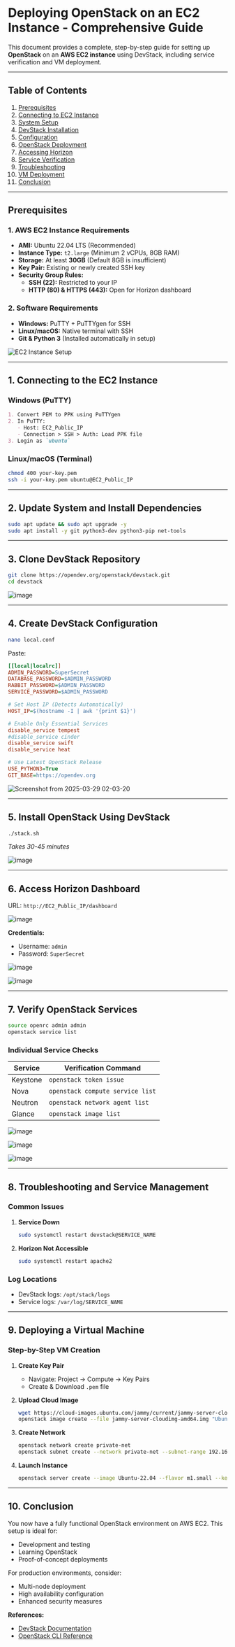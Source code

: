 # **Deploying OpenStack on an EC2 Instance - Comprehensive Guide**

This document provides a complete, step-by-step guide for setting up **OpenStack** on an **AWS EC2 instance** using DevStack, including service verification and VM deployment.

---

## **Table of Contents**
1. [Prerequisites](#prerequisites)
2. [Connecting to EC2 Instance](#1-connecting-to-the-ec2-instance)
3. [System Setup](#2-update-system-and-install-dependencies)
4. [DevStack Installation](#3-clone-the-devstack-repository)
5. [Configuration](#4-create-a-devstack-configuration-file)
6. [OpenStack Deployment](#5-install-openstack-using-devstack)
7. [Accessing Horizon](#6-access-the-openstack-horizon-dashboard)
8. [Service Verification](#7-verify-openstack-services)
9. [Troubleshooting](#8-troubleshooting-and-service-management)
10. [VM Deployment](#9-deploying-a-virtual-machine)
11. [Conclusion](#10-conclusion)

---

## **Prerequisites**

### **1. AWS EC2 Instance Requirements**
- **AMI:** Ubuntu 22.04 LTS (Recommended)
- **Instance Type:** `t2.large` (Minimum 2 vCPUs, 8GB RAM)
- **Storage:** At least **30GB** (Default 8GB is insufficient)
- **Key Pair:** Existing or newly created SSH key
- **Security Group Rules:**
  - **SSH (22):** Restricted to your IP
  - **HTTP (80) & HTTPS (443):** Open for Horizon dashboard

### **2. Software Requirements**
- **Windows:** PuTTY + PuTTYgen for SSH
- **Linux/macOS:** Native terminal with SSH
- **Git & Python 3** (Installed automatically in setup)

![EC2 Instance Setup](https://github.com/user-attachments/assets/ea0ae67d-551b-4d5d-9d6f-65cdeb8492ee)

---

## **1. Connecting to the EC2 Instance**

### **Windows (PuTTY)**
```markdown
1. Convert PEM to PPK using PuTTYgen
2. In PuTTY:
   - Host: EC2_Public_IP
   - Connection > SSH > Auth: Load PPK file
3. Login as `ubuntu`
```

### **Linux/macOS (Terminal)**
```bash
chmod 400 your-key.pem
ssh -i your-key.pem ubuntu@EC2_Public_IP
```

---

## **2. Update System and Install Dependencies**
```bash
sudo apt update && sudo apt upgrade -y
sudo apt install -y git python3-dev python3-pip net-tools
```

---

## **3. Clone DevStack Repository**
```bash
git clone https://opendev.org/openstack/devstack.git
cd devstack
```

![image](https://github.com/user-attachments/assets/a832551c-d86d-4a7c-9e32-6998b75c7846)

---

## **4. Create DevStack Configuration**
```bash
nano local.conf
```
Paste:
```ini
[[local|localrc]]
ADMIN_PASSWORD=SuperSecret
DATABASE_PASSWORD=$ADMIN_PASSWORD
RABBIT_PASSWORD=$ADMIN_PASSWORD
SERVICE_PASSWORD=$ADMIN_PASSWORD

# Set Host IP (Detects Automatically)
HOST_IP=$(hostname -I | awk '{print $1}')

# Enable Only Essential Services
disable_service tempest
#disable_service cinder
disable_service swift
disable_service heat

# Use Latest OpenStack Release
USE_PYTHON3=True
GIT_BASE=https://opendev.org


```

![Screenshot from 2025-03-29 02-03-20](https://github.com/user-attachments/assets/d3afe8b9-c1b6-4998-a48e-30bd2a509461)

---

## **5. Install OpenStack Using DevStack**
```bash
./stack.sh
```
*Takes 30-45 minutes*

![image](https://github.com/user-attachments/assets/a0a40b44-e7d3-4005-b076-756a8e9281ee)

---

## **6. Access Horizon Dashboard**
URL: `http://EC2_Public_IP/dashboard`  

![image](https://github.com/user-attachments/assets/085d9919-8cf3-40d3-a4bb-18d5a429507a)

**Credentials:**
- Username: `admin`
- Password: `SuperSecret`

![image](https://github.com/user-attachments/assets/1399443d-4df3-4adf-b726-c8b2f08e6a72)

![image](https://github.com/user-attachments/assets/0741a952-b3a0-4c98-9deb-81566af855a5)

---

## **7. Verify OpenStack Services**
```bash
source openrc admin admin
openstack service list
```

### **Individual Service Checks**
| Service  | Verification Command |
|----------|----------------------|
| Keystone | `openstack token issue` |
| Nova     | `openstack compute service list` |
| Neutron  | `openstack network agent list` |
| Glance   | `openstack image list` |

![image](https://github.com/user-attachments/assets/bc6c8902-e8bc-453a-8848-14564446f381)

![image](https://github.com/user-attachments/assets/7ef9c56a-4ca8-4df2-b382-767b60f65dcc)

![image](https://github.com/user-attachments/assets/fac9a2c4-7734-4f1a-86e2-62c134af4faf)


---

## **8. Troubleshooting and Service Management**

### **Common Issues**
1. **Service Down**
   ```bash
   sudo systemctl restart devstack@SERVICE_NAME
   ```
2. **Horizon Not Accessible**
   ```bash
   sudo systemctl restart apache2
   ```

### **Log Locations**
- DevStack logs: `/opt/stack/logs`
- Service logs: `/var/log/SERVICE_NAME`

---

## **9. Deploying a Virtual Machine**

### **Step-by-Step VM Creation**
1. **Create Key Pair**
   - Navigate: Project → Compute → Key Pairs
   - Create & Download `.pem` file

2. **Upload Cloud Image**
   ```bash
   wget https://cloud-images.ubuntu.com/jammy/current/jammy-server-cloudimg-amd64.img
   openstack image create --file jammy-server-cloudimg-amd64.img "Ubuntu-22.04"
   ```

3. **Create Network**
   ```bash
   openstack network create private-net
   openstack subnet create --network private-net --subnet-range 192.168.1.0/24 private-subnet
   ```

4. **Launch Instance**
   ```bash
   openstack server create --image Ubuntu-22.04 --flavor m1.small --key-name my-key --network private-net my-instance
   ```

---

## **10. Conclusion**

You now have a fully functional OpenStack environment on AWS EC2. This setup is ideal for:
- Development and testing
- Learning OpenStack
- Proof-of-concept deployments

For production environments, consider:
- Multi-node deployment
- High availability configuration
- Enhanced security measures

**References:**
- [DevStack Documentation](https://docs.openstack.org/devstack/latest/)
- [OpenStack CLI Reference](https://docs.openstack.org/python-openstackclient/latest/cli/)
